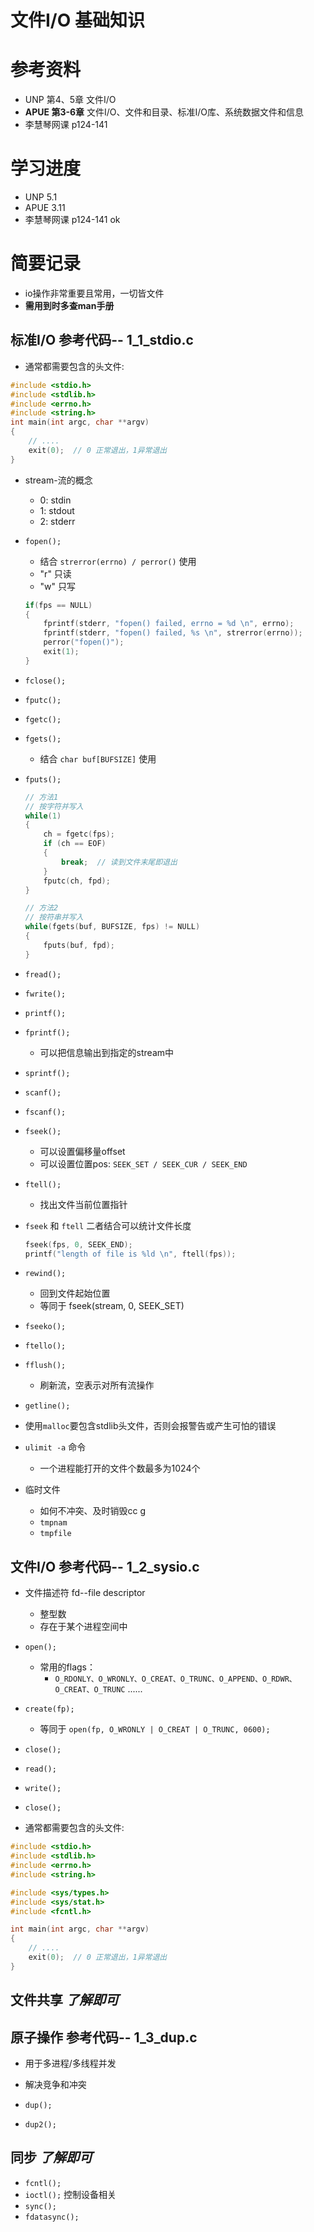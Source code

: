 <!--
 * @Author: yao fanghao
 * @Date: 2023-04-20 22:20:30
 * @LastEditTime: 2023-04-23 14:27:24
 * @LastEditors: yao fanghao
-->
# 文件I/O 基础知识

# 参考资料

* UNP 第4、5章 文件I/O
* **APUE 第3-6章** 文件I/O、文件和目录、标准I/O库、系统数据文件和信息
* 李慧琴网课 p124-141

# 学习进度

* UNP 5.1
* APUE 3.11
* 李慧琴网课 p124-141 ok

# 简要记录

* io操作非常重要且常用，一切皆文件
* **需用到时多查man手册**

## 标准I/O 参考代码-- 1_1_stdio.c

* 通常都需要包含的头文件:

```C
#include <stdio.h>
#include <stdlib.h>
#include <errno.h>
#include <string.h>
int main(int argc, char **argv)
{
    // ....
    exit(0);  // 0 正常退出，1异常退出
}
```

* stream-流的概念
  * 0: stdin
  * 1: stdout
  * 2: stderr

* ```fopen();```
  * 结合 ```strerror(errno) / perror()``` 使用
  * "r" 只读
  * "w" 只写

  ```C
  if(fps == NULL)
  {
      fprintf(stderr, "fopen() failed, errno = %d \n", errno);
      fprintf(stderr, "fopen() failed, %s \n", strerror(errno)); 
      perror("fopen()");
      exit(1);
  }
  ```

* ```fclose();```

* ```fputc();```
* ```fgetc();```
* ```fgets();```
  * 结合 ```char buf[BUFSIZE]``` 使用
* ```fputs();```

    ```C
    // 方法1
    // 按字符并写入    
    while(1)
    {
        ch = fgetc(fps);
        if (ch == EOF)
        {
            break;  // 读到文件末尾即退出
        }
        fputc(ch, fpd);
    }

    // 方法2
    // 按符串并写入
    while(fgets(buf, BUFSIZE, fps) != NULL)
    {
        fputs(buf, fpd);
    }
    ```

* ```fread();```
* ```fwrite();```
  
* ```printf();```  
* ```fprintf();```
  * 可以把信息输出到指定的stream中
* ```sprintf();```
* ```scanf();```
* ```fscanf();```

* ```fseek();```
  * 可以设置偏移量offset
  * 可以设置位置pos: ```SEEK_SET / SEEK_CUR / SEEK_END```
* ```ftell();```
  * 找出文件当前位置指针
* ```fseek``` 和 ```ftell``` 二者结合可以统计文件长度

  ```C
  fseek(fps, 0, SEEK_END);
  printf("length of file is %ld \n", ftell(fps));
  ```

* ```rewind();```
  * 回到文件起始位置
  * 等同于 fseek(stream, 0, SEEK_SET)

* ```fseeko();```
* ```ftello();```

* ```fflush();```
  * 刷新流，空表示对所有流操作

* ```getline();```

* 使用```malloc```要包含stdlib头文件，否则会报警告或产生可怕的错误
  
* ```ulimit -a``` 命令
  * 一个进程能打开的文件个数最多为1024个

* 临时文件
  * 如何不冲突、及时销毁cc g
  * ```tmpnam```
  * ```tmpfile```

## 文件I/O 参考代码-- 1_2_sysio.c

* 文件描述符 fd--file descriptor
  * 整型数
  * 存在于某个进程空间中

* ```open();```
  * 常用的flags：
    * ```O_RDONLY、O_WRONLY、O_CREAT、O_TRUNC、O_APPEND、O_RDWR、O_CREAT、O_TRUNC``` ......
* ```create(fp);```
  * 等同于 ```open(fp, O_WRONLY | O_CREAT | O_TRUNC, 0600);```

* ```close();```

* ```read();```
* ```write();```
* ```close();```
  
* 通常都需要包含的头文件:

```C
#include <stdio.h>
#include <stdlib.h>
#include <errno.h>
#include <string.h>

#include <sys/types.h>
#include <sys/stat.h>
#include <fcntl.h>

int main(int argc, char **argv)
{
    // ....
    exit(0);  // 0 正常退出，1异常退出
}
```

## 文件共享 *了解即可*

## 原子操作 参考代码-- 1_3_dup.c

* 用于多进程/多线程并发
* 解决竞争和冲突

* ```dup();```
* ```dup2();```

## 同步 *了解即可*

* ```fcntl();```
* ```ioctl();``` 控制设备相关
* ```sync();```
* ```fdatasync();```
